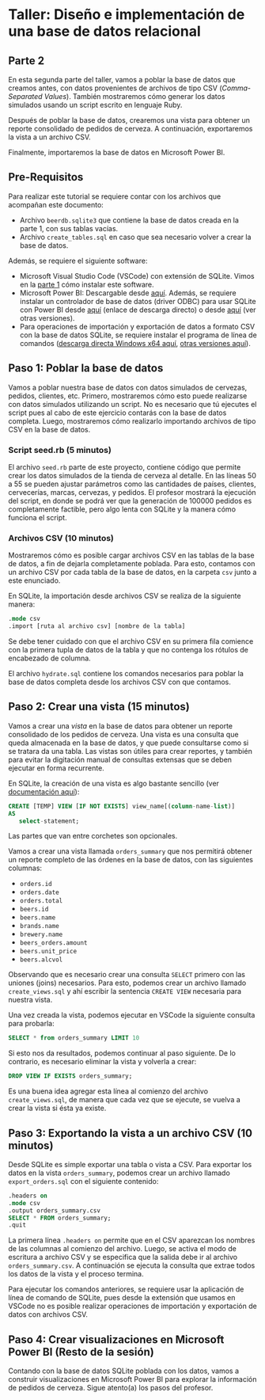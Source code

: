 # Taller: Diseño e implementación de una base de datos relacional
## Parte 2

En esta segunda parte del taller, vamos a poblar la base de datos que creamos antes, con datos provenientes de archivos de tipo CSV (_Comma-Separated Values_). También mostraremos cómo 
generar los datos simulados usando un script escrito en lenguaje Ruby.

Después de poblar la base de datos, crearemos una vista para obtener un reporte consolidado de
pedidos de cerveza. A continuación, exportaremos la vista a un archivo CSV.

Finalmente, importaremos la base de datos en Microsoft Power BI.

## Pre-Requisitos

Para realizar este tutorial se requiere contar con los archivos que acompañan este documento:

* Archivo `beerdb.sqlite3` que contiene la base de datos creada en la parte 1, con sus tablas vacías.
* Archivo `create_tables.sql` en caso que sea necesario volver a crear la base de datos.

Además, se requiere el siguiente software:

* Microsoft Visual Studio Code (VSCode) con extensión de SQLite. Vimos en la [parte 1](https://github.com/claudio-alvarez/beerdb-tutorial-p1) cómo instalar este software.
* Microsoft Power BI: Descargable desde [aquí](https://www.microsoft.com/en-us/download/details.aspx?id=58494). Además, se requiere instalar un controlador de base de datos (driver ODBC) para usar SQLite con Power BI desde [aquí](http://www.ch-werner.de/sqliteodbc/sqliteodbc_w64.exe) (enlace de descarga directo) o desde [aquí](http://www.ch-werner.de/sqliteodbc/) (ver otras versiones).
* Para operaciones de importación y exportación de datos a formato CSV con la base de datos SQLite, se requiere instalar el programa de línea de comandos ([descarga directa Windows x64 aquí](https://www.sqlite.org/2021/sqlite-tools-win32-x86-3360000.zip), [otras versiones aquí](https://www.sqlite.org/download.html)).

## Paso 1: Poblar la base de datos

Vamos a poblar nuestra base de datos con datos simulados de cervezas, pedidos, clientes, etc. Primero, mostraremos cómo esto puede realizarse con datos simulados utilizando un script. No es necesario que tú ejecutes el script pues al cabo de este ejercicio contarás con la base de datos completa. Luego, mostraremos cómo realizarlo importando archivos de tipo CSV en la base de datos.

### Script seed.rb (5 minutos)

El archivo `seed.rb` parte de este proyecto, contiene código que permite crear los datos simulados de la tienda de cerveza al detalle. En las líneas 50 a 55 se pueden ajustar parámetros como las cantidades de países, clientes, cervecerías, marcas, cervezas, y pedidos. El profesor mostrará la ejecución del script, en donde se podrá ver que la generación de 100000 pedidos es completamente factible, pero algo lenta con SQLite y la manera cómo funciona el script.

### Archivos CSV (10 minutos)

Mostraremos cómo es posible cargar archivos CSV en las tablas de la base de datos, a fin de dejarla completamente poblada. Para esto, contamos con un archivo CSV por cada tabla de la base de datos, en la carpeta `csv` junto a este enunciado.

En SQLite, la importación desde archivos CSV se realiza de la siguiente manera:

```sql
.mode csv
.import [ruta al archivo csv] [nombre de la tabla]
```

Se debe tener cuidado con que el archivo CSV en su primera fila comience con la primera tupla de datos de la tabla y que no contenga los rótulos de encabezado de columna.

El archivo `hydrate.sql` contiene los comandos necesarios para poblar la base de datos completa desde los archivos CSV con que contamos.

## Paso 2: Crear una vista (15 minutos)

Vamos a crear una _vista_ en la base de datos para obtener un reporte consolidado de los pedidos de cerveza. Una vista es una consulta que queda almacenada en la base de datos, y que puede consultarse como si se tratara da una tabla. Las vistas son útiles para crear reportes, y también para evitar la digitación manual de consultas extensas que se deben ejecutar en forma recurrente.

En SQLite, la creación de una vista es algo bastante sencillo (ver [documentación aquí](https://www.sqlite.org/lang_createview.html)):

```sql
CREATE [TEMP] VIEW [IF NOT EXISTS] view_name[(column-name-list)]
AS 
   select-statement;
```

Las partes que van entre corchetes son opcionales.

Vamos a crear una vista llamada `orders_summary` que nos permitirá obtener un reporte completo de las órdenes en la base de datos, con las siguientes columnas:

* `orders.id`
* `orders.date`
* `orders.total`
* `beers.id`
* `beers.name`
* `brands.name`
* `brewery.name`
* `beers_orders.amount`
* `beers.unit_price`
* `beers.alcvol`

Observando que es necesario crear una consulta `SELECT` primero con las uniones (joins) necesarios.
Para esto, podemos crear un archivo llamado `create_views.sql` y ahí escribir la sentencia `CREATE VIEW` necesaria para nuestra vista.

Una vez creada la vista, podemos ejecutar en VSCode la siguiente consulta para probarla:

```sql
SELECT * from orders_summary LIMIT 10
```

Si esto nos da resultados, podemos continuar al paso siguiente. De lo contrario, es necesario eliminar la vista y volverla a crear:

```SQL
DROP VIEW IF EXISTS orders_summary;
```

Es una buena idea agregar esta línea al comienzo del archivo `create_views.sql`, de manera que cada vez que se ejecute, se vuelva a crear la vista si ésta ya existe.

## Paso 3: Exportando la vista a un archivo CSV (10 minutos)

Desde SQLite es simple exportar una tabla o vista a CSV. Para exportar los datos en la vista `orders_summary`, podemos crear un archivo llamado `export_orders.sql` con el siguiente contenido:

```sql
.headers on
.mode csv
.output orders_summary.csv
SELECT * FROM orders_summary;
.quit
```

La primera línea `.headers on` permite que en el CSV aparezcan los nombres de las columnas al comienzo del archivo. Luego, se activa el modo de escritura a archivo CSV y se especifica que la salida debe ir al archivo `orders_summary.csv`. A continuación se ejecuta la consulta que extrae todos los datos de la vista y el proceso termina.

Para ejecutar los comandos anteriores, se requiere usar la aplicación de línea de comando de SQLite, pues desde la extensión que usamos en VSCode no es posible realizar operaciones de importación y exportación de datos con archivos CSV.

## Paso 4: Crear visualizaciones en Microsoft Power BI (Resto de la sesión)

Contando con la base de datos SQLite poblada con los datos, vamos a construir visualizaciones en Microsoft Power BI para explorar la información de pedidos de cerveza. Sigue atento(a) los pasos del profesor.